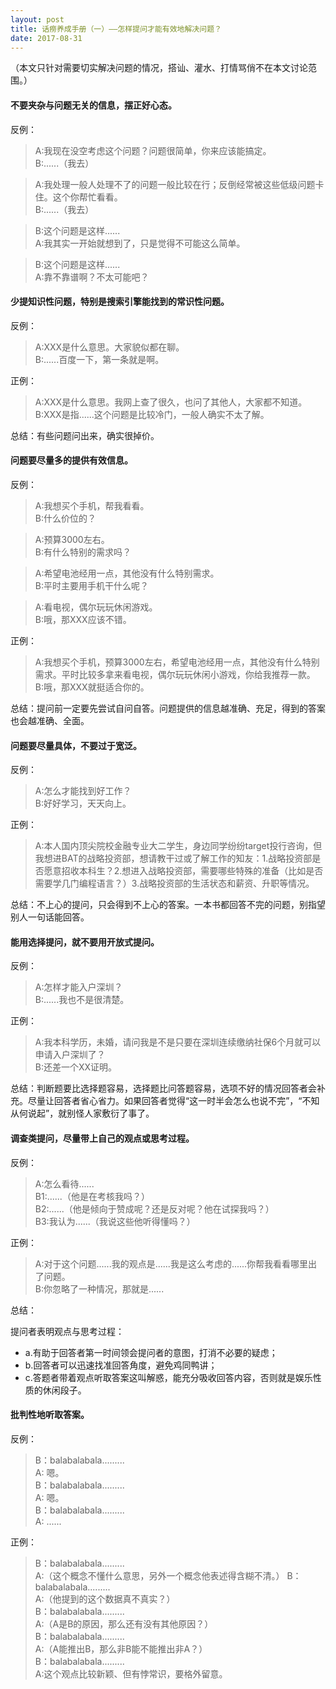 ```yaml
---
layout: post
title: 话痨养成手册（一）——怎样提问才能有效地解决问题？
date: 2017-08-31
---
```

  

（本文只针对需要切实解决问题的情况，搭讪、灌水、打情骂俏不在本文讨论范围。）

#### 不要夹杂与问题无关的信息，摆正好心态。

反例：

>A:我现在没空考虑这个问题？问题很简单，你来应该能搞定。     
>B:......（我去）


>A:我处理一般人处理不了的问题一般比较在行；反倒经常被这些低级问题卡住。这个你帮忙看看。       
>B:......（我去）


>B:这个问题是这样......    
>A:我其实一开始就想到了，只是觉得不可能这么简单。


>B:这个问题是这样......  
>A:靠不靠谱啊？不太可能吧？


#### 少提知识性问题，特别是搜索引擎能找到的常识性问题。

反例：

>A:XXX是什么意思。大家貌似都在聊。    
>B:......百度一下，第一条就是啊。

正例：

>A:XXX是什么意思。我网上查了很久，也问了其他人，大家都不知道。   
>B:XXX是指......这个问题是比较冷门，一般人确实不太了解。

总结：有些问题问出来，确实很掉价。



#### 问题要尽量多的提供有效信息。

反例：

>A:我想买个手机，帮我看看。  
>B:什么价位的？

>A:预算3000左右。   
>B:有什么特别的需求吗？

>A:希望电池经用一点，其他没有什么特别需求。   
>B:平时主要用手机干什么呢？

>A:看电视，偶尔玩玩休闲游戏。   
>B:哦，那XXX应该不错。

正例：

>A:我想买个手机，预算3000左右，希望电池经用一点，其他没有什么特别需求。平时比较多拿来看电视，偶尔玩玩休闲小游戏，你给我推荐一款。   
>B:哦，那XXX就挺适合你的。

总结：提问前一定要先尝试自问自答。问题提供的信息越准确、充足，得到的答案也会越准确、全面。



#### 问题要尽量具体，不要过于宽泛。

反例：

>A:怎么才能找到好工作？   
>B:好好学习，天天向上。

正例：

>A:本人国内顶尖院校金融专业大二学生，身边同学纷纷target投行咨询，但我想进BAT的战略投资部，想请教干过或了解工作的知友：1.战略投资部是否愿意招收本科生？2.想进入战略投资部，需要哪些特殊的准备（比如是否需要学几门编程语言？）3.战略投资部的生活状态和薪资、升职等情况。

总结：不上心的提问，只会得到不上心的答案。一本书都回答不完的问题，别指望别人一句话能回答。



#### 能用选择提问，就不要用开放式提问。

反例：

>A:怎样才能入户深圳？   
>B:......我也不是很清楚。

正例：

>A:我本科学历，未婚，请问我是不是只要在深圳连续缴纳社保6个月就可以申请入户深圳了？  
>B:还差一个XX证明。

总结：判断题要比选择题容易，选择题比问答题容易，选项不好的情况回答者会补充。尽量让回答者省心省力。如果回答者觉得“这一时半会怎么也说不完”，“不知从何说起”，就别怪人家敷衍了事了。



#### 调查类提问，尽量带上自己的观点或思考过程。

反例：

>A:怎么看待......  
>B1:......（他是在考核我吗？）   
>B2:......（他是倾向于赞成呢？还是反对呢？他在试探我吗？）   
>B3:我认为......（我说这些他听得懂吗？）

正例：

>A:对于这个问题......我的观点是......我是这么考虑的......你帮我看看哪里出了问题。   
>B:你忽略了一种情况，那就是......

总结：

提问者表明观点与思考过程：

* a.有助于回答者第一时间领会提问者的意图，打消不必要的疑虑；   
* b.回答者可以迅速找准回答角度，避免鸡同鸭讲；  
* c.答题者带着观点听取答案这叫解惑，能充分吸收回答内容，否则就是娱乐性质的休闲段子。



#### 批判性地听取答案。

反例：

>B：balabalabala.........  
>A: 嗯。   
>B：balabalabala.........  
>A: 嗯。   
>B：balabalabala.........  
>A: ......

正例：

>B：balabalabala.........  
>A:（这个概念不懂什么意思，另外一个概念他表述得含糊不清。）
>B：balabalabala.........  
>A:（他提到的这个数据真不真实？）  
>B：balabalabala.........  
>A:（A是B的原因，那么还有没有其他原因？）  
>B：balabalabala.........  
>A:（A能推出B，那么非B能不能推出非A？）  
>B：balabalabala.........  
>A:这个观点比较新颖、但有悖常识，要格外留意。



